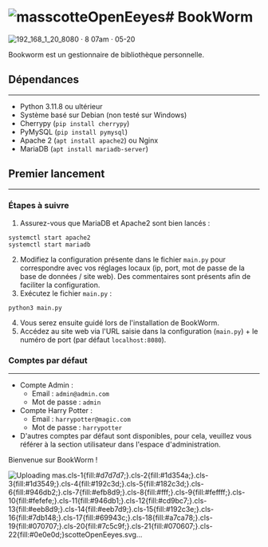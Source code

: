 ![masscotteOpenEeyes](https://github.com/dedaleDev/BookWorm/assets/101816097/e2ae4087-861b-41b8-8d45-9ea8cc29f71d)# BookWorm
================

![192_168_1_20_8080 · 8 07am · 05-20](https://github.com/dedaleDev/BookWorm/assets/101816097/ef419c1d-f85d-4d3d-a6b3-9d9c54665615)

Bookworm est un gestionnaire de bibliothèque personnelle.

## Dépendances
-------------

* Python 3.11.8 ou ultérieur
* Système basé sur Debian (non testé sur Windows)
* Cherrypy (`pip install cherrypy`)
* PyMySQL (`pip install pymysql`)
* Apache 2 (`apt install apache2`) ou Nginx
* MariaDB (`apt install mariadb-server`)

## Premier lancement
--------------

### Étapes à suivre

1. Assurez-vous que MariaDB et Apache2 sont bien lancés :
```
systemctl start apache2
systemctl start mariadb
```
2. Modifiez la configuration présente dans le fichier `main.py` pour correspondre avec vos réglages locaux (ip, port, mot de passe de la base de données / site web). Des commentaires sont présents afin de faciliter la configuration.
3. Exécutez le fichier `main.py` :
```
python3 main.py
```
4. Vous serez ensuite guidé lors de l'installation de BookWorm.
5. Accédez au site web via l'URL saisie dans la configuration (`main.py`) + le numéro de port (par défaut `localhost:8080`).

### Comptes par défaut
---------------------

* Compte Admin :
	+ Email : `admin@admin.com`
	+ Mot de passe : `admin`
* Compte Harry Potter :
	+ Email : `harrypotter@magic.com`
	+ Mot de passe : `harrypotter`
* D'autres comptes par défaut sont disponibles, pour cela, veuillez vous référer à la section utilisateur dans l'espace d'administration.

Bienvenue sur BookWorm !

![Uploading mas<svg xmlns="http://www.w3.org/2000/svg" viewBox="0 0 284.81 264.74"><defs><style>.cls-1{fill:#d7d7d7;}.cls-2{fill:#1d354a;}.cls-3{fill:#1d3549;}.cls-4{fill:#192c3d;}.cls-5{fill:#182c3d;}.cls-6{fill:#946db2;}.cls-7{fill:#efb8d9;}.cls-8{fill:#fff;}.cls-9{fill:#feffff;}.cls-10{fill:#fefefe;}.cls-11{fill:#946db1;}.cls-12{fill:#cd9bc7;}.cls-13{fill:#eeb8d9;}.cls-14{fill:#eeb7d9;}.cls-15{fill:#192c3e;}.cls-16{fill:#7db148;}.cls-17{fill:#69943c;}.cls-18{fill:#a7ca78;}.cls-19{fill:#070707;}.cls-20{fill:#7c5c9f;}.cls-21{fill:#070607;}.cls-22{fill:#0e0e0d;}</style></defs><g id="Calque_2" data-name="Calque 2"><g id="Calque_1-2" data-name="Calque 1"><g id="jMrH20.tif"><path class="cls-1" d="M109,264.74a16.61,16.61,0,0,0-6.27-1c-12.67.8-24.76-2.52-36.92-5.24a31.24,31.24,0,0,1-11.34-5.12c-3.57-2.54-3-7.36.79-9.71,7.89-4.85,16.75-6.12,25.5-7.88,6.65-1.34,13.45-1.36,20.17-2,.74,2.18-1,3-2.34,3.71a23.09,23.09,0,0,1-5.64,1.94,6.47,6.47,0,0,0-3.47,1.85A6.06,6.06,0,0,0,88,247.53c.75,2.17,2.89,2.46,4.76,2.49a56.76,56.76,0,0,0,18-2.23c2-.63,3.66-1.63,3.72-4.09a1.52,1.52,0,0,1,.72-1.25,4.12,4.12,0,0,1,2.68-.37c4.47,1,9,.83,13.55,1.22.61.23,1,.72.76,1.32-1.14,2.76.77,4.42,2.14,6.3.46.62,1.64,1,.93,2.12-2.77.84-5.61.22-8.42.4-.66.05-1.33,0-2,0-1.38.07-3.13-.27-3.46,1.61-.3,1.68,1,2.8,2.34,3.47a10.87,10.87,0,0,0,4.74,1.45c8-.1,16,.76,23.9-.52,6.28-1,12.6-2,18.32-5.19a25.9,25.9,0,0,0,9.41-9,.68.68,0,0,1,.77,0c3.75,2.24,1.62,6.52-1.37,8.48-7.8,5.14-16.85,5.94-25.56,8a82.22,82.22,0,0,1-22.44,2,13.9,13.9,0,0,0-5.51,1Z"/><path class="cls-2" d="M179.32,264.74a2.15,2.15,0,0,1,.46-2.69c4-4.73,9.35-7.61,14.59-10.58,2.17-1.24,4.64-1,7.07-.13a2.06,2.06,0,0,1,1.2,3.12,10.64,10.64,0,0,1-4,4.57,44,44,0,0,1-9,4.21,8.86,8.86,0,0,1-2.61.5c-.88,0-1.88-.19-2.25,1Z"/><path class="cls-3" d="M30.83,73a5.4,5.4,0,0,1,3.81-2.08c4-.62,7.61-2.23,11.33-3.61,2.38-.89,2.59-1.57,1.46-3.89q-2.72-5.58-5.32-11.23A12.58,12.58,0,0,1,41.55,50c1.31.26,1.62-1,2.21-1.62A117.4,117.4,0,0,1,84,19.19c2.52-1.12,2.84-.77,3.09,1.95.41,4.48-2.14,7.61-4.67,10.68-2.88,3.48-6.71,5.94-10.24,8.7a136.38,136.38,0,0,0-11.28,9.81,36.08,36.08,0,0,0-8.33,12.54c-1.52,3.88-2.89,8.3-2.38,12.88,4.77-1.45,7.73-4.91,10.41-8.69a73.11,73.11,0,0,0,5-7.4c3.21-6,9-9.36,13.63-13.82C81,44.18,81.92,42,83.49,40.23c3.05-3.49,7.38-5,10.8-7.81a8.06,8.06,0,0,0,2.52-3.06,37.32,37.32,0,0,1,6-10.58,43.13,43.13,0,0,1,7.12-6.92c1.1-.93,2.51-.8,3.75-1.08,3.12-.69,6.38-1.71,9.47-1.39,4.56.46,7.49,2.93,6.82,7.79-.12.88-.46,1.88-1.27,1.93-1.58.08-2.23,1.24-3.19,2.1-1.16,1-2.2,2.24-1.35,3.74a4.63,4.63,0,0,0,4,2.27c5.25.21,10.31-1,15.44-1.77a95.69,95.69,0,0,1,25.65-.6c5.66.63,11,2.16,16.43,3.33A5.21,5.21,0,0,1,188.72,30c4.81,6.08,10.47,11.31,16,16.64,3.95,3.79,7.45,7.86,9.69,12.93,1.2,2.74-.2,9.5-2.44,11.22-.77.59-1.63,0-2.46.41,3.67,5.92,6,12.46,7.91,19,1.37,4.58,1.27,9.61,1.82,14.44.41,3.64,1.55,6.9,4.5,9.32,1.54,1.25,3.06,1,3.91-.75,1.55-3.28,1.39-6.7.61-10.1-.41-1.75.77-7.38,2.05-8.6a1.42,1.42,0,0,1,1.82-.29c2.25,1.42,4.28,3,4.94,5.87,1.42,6.12,2.25,12.37,3.74,18.45,1.4,5.72.61,11.39.77,17.07.06,2.23-.71,4.54-1.19,6.76a37.33,37.33,0,0,0-.74,6.12,58,58,0,0,1-1.77,11.19,62.85,62.85,0,0,1-5.64,14.93c-1.9,3.44-5.16,5.34-8,7.74-1,.83-1.38-.59-1.4-1-.07-2.7-.77-5.44.41-8.07.13-.3.41-.61.37-.89-.51-4.1,1.64-7.52,2.86-11.18a5.21,5.21,0,0,0-4.87,4.31c-.87,4.51-2,9-2.91,13.48-1.16,5.63-2.29,11.29-3.17,17-.57,3.76-.53,7.58-1.33,11.31a6.71,6.71,0,0,1-1.83,3.69,117.43,117.43,0,0,1-24.94,18.34c.85-2.38,1-4.38,2.23-5.9,2.56-3.09,4.18-6.77,6.49-10,1-1.4,1.05-3.47,1.57-5.22.34-1.13-.72-1.54-1.22-2.12s-1.06.09-1.59.52c-1.15.95-2.68,1.12-4,1.72-2.75,1.25-4,4-5,6.4-2.49,6.05-5.29,11.5-11.41,14.85-3.82,2.1-7.13,5.12-10.68,7.73-.32.75-.74,1.34-1.7,1.11-4.14-1.45-8.5-1.87-12.77-2.75-.57-.12-1.22-.15-1.55.45a2,2,0,0,0,.28,2.32,30.84,30.84,0,0,0,3,3c2.13,2,5.13,3,6.78,5.61,1.53,4.09.56,6.59-3.41,8.11-4.6,1.76-9.26,2.35-13.87-.1-1.7-.9-4-.37-5.31-2.3-1.9-1.11-2.74-3.14-4-4.78s.53-2.7.66-4.08c-1-1.25-.43-2.51,0-3.76.33-1,.92-1.95,1.15-3,.35-1.6-.09-2.47-1.92-2.62a28.87,28.87,0,0,1-8-1.36c-.94-1,0-1.66.39-2.39,2.46-4,1.81-6-2.65-7.83l-.47-.18c-3.84-1.62-3.93-1.62-4.19,2.65-.15,2.57-.79,5.1-.55,7.7.07.7,0,1.4,0,2.1-.16,2.57.67,5.23-.7,7.69,0,4.34-1.2,5-5.54,6.06-5.62,1.43-11.27,1.63-17,1.86a5.21,5.21,0,0,1-5.32-2.94c-.89-1.85.39-5.8,1.89-7.19,2-1.9,4.76-1.94,7.17-2.84,2-.76,4.28-1.32,4.7-4A4,4,0,0,0,102,230.4c-.66-4.51,1-8.85,1-13.31a2.32,2.32,0,0,0-1.47-2.44c-4.74-2.58-9.53-4.2-15.12-4-3.55.16-7.14-1.27-10.8-1.47-1-.06-2-.24-2.41.73a2.88,2.88,0,0,0,.37,2.49c2,3.92,6.17,5.67,8.75,9,.85,1.1,1.61,2.24,2.36,3.39a1.6,1.6,0,0,1,.24,1.65c-.41.64-1.27.45-1.83.26-3-1-6-2.09-9-3.24-9.86-3.81-16.16-11.81-22.77-19.43a101.49,101.49,0,0,1-7.39-9.72c-1.1-1.63-2.94-2.68-3.36-4.88-.64-3.33-1-6.66.13-9.88a2.85,2.85,0,0,1,4.42-1.26c.64.48,1.59.27,2,1.21a9.69,9.69,0,0,0,1.71,2c.77-2-.46-3.75-1-4.84a14,14,0,0,0-5-5.84c-2.68-1.6-5.46-1-8.16-.68-2.3.27-4.55.91-6.9.76-.41,0-.94-.14-1.23.07-2.69,1.93-3.77,0-4.38-2-2.07-7.09-4.86-13.91-6.21-21.3a135.39,135.39,0,0,1-1.58-31.11c.18-3.71.36-7.68,1.72-11.4a7.67,7.67,0,0,1,9.29-4.39c3.87,1.25,4.53,3.93,4.81,7.4.41,5-1.4,9.84-1.12,14.85.11,2,.35,3.85,1.75,5.47,1.66-1.13,2-3.28,2.11-4.69.34-6.41,2.71-12.87.16-19.27a42.81,42.81,0,0,0-3.18-7.06c-1.46-2.31-1.17-5.24-1.8-7.86C26.68,83.65,29.81,78.5,30.83,73Z"/><path class="cls-3" d="M159.19,5.11c2.9,1.34,6.16.71,9.12,1.65a51.35,51.35,0,0,0,14,2.56c2.81.09,5.48,1.39,8,2.65,4.22,2.08,7.36,5.63,11.14,8.3,2.62,1.85,4.13,4.52,5.93,7a2.32,2.32,0,0,1,.22,2.57c-.64.9-1.41-.37-2-.37-2.44,0-3.4-2-4.55-3.44a4.18,4.18,0,0,0-2.56-1.63c-7.61-1.35-14.86-4.19-22.46-5.5a31.77,31.77,0,0,1-8.11-2.29,6.94,6.94,0,0,0-3.42-.38c-4.42.19-7.5-2.19-10.22-5.24-.86-1-.23-2.25-.39-3.37-.28-1.93,1.33-1,2.08-1.48A5.28,5.28,0,0,1,159.19,5.11Z"/><path class="cls-3" d="M242.69,188.16a26.13,26.13,0,0,1-5.89,17.26,295.77,295.77,0,0,1-21.91,23.83,30.72,30.72,0,0,1-3.89,3.07,3.37,3.37,0,0,1-3.72.14c-1.31-.76-2.09-4.87-1.23-6.11,1.73-2.48,3.49-4.9,6.19-6.58a49.24,49.24,0,0,0,13.81-12,31.45,31.45,0,0,0,5.76-12.38c.61-2.93,2.13-5.64,2-8.78-.06-1,4.86-5.6,5.79-5.63a2.11,2.11,0,0,1,2,1.65C242,184.55,243.36,186.38,242.69,188.16Z"/><path class="cls-3" d="M84.63.19c3-.7,6.94.71,10.92,1.13.84.09,2.16.79,2.28,1.4.21,1.14-1,1.27-2,1.62C91.2,6,86.36,6.59,81.61,7.62c-9.34,2-17.14,6.36-23.16,13.89A23.08,23.08,0,0,1,48.92,29c-1.22.46-2.64.71-3.85-.61a3.88,3.88,0,0,1-.53-4.75,17.39,17.39,0,0,1,4.21-5.32A191.21,191.21,0,0,1,65.35,4.35a19.28,19.28,0,0,1,8-3.31A89.64,89.64,0,0,1,84.63.19Z"/><path class="cls-2" d="M284.61,37.25c0,8.58-4.41,14.52-11.25,18.16a22.7,22.7,0,0,1-13.49,2.65c-4.65-.49-8.29-2.9-11.37-6.63-2.59-3.14-3.92-6.68-5.3-10.3a4.86,4.86,0,0,1-.47-1.12c-.44-4.27-.51-8.46,1.08-12.61,1.34-3.49,2.66-7,5.9-9.07,4.13-2.6,8-6.41,13.58-5.1a20.82,20.82,0,0,1,8.56,4,53.25,53.25,0,0,1,10,10C284.05,30.34,285.32,33.91,284.61,37.25Z"/><path class="cls-3" d="M269.65,116.77c-.08,2,.65,4.51.59,6.87a86.5,86.5,0,0,1-.88,9.44c-.41,2.94-2,5.5-2.87,8.28-.78,2.44-2.91,4.17-5.15,5.47-1.37.8-2.25-.54-3.19-1.16s-.59-1.66-.3-2.5c1.24-3.7,3.48-7,4.49-10.78a37,37,0,0,0,.68-17.32c-.48-2.31-1.29-4.86.56-7,1.62-1.87,4-1.24,5.09,1S269.61,113.84,269.65,116.77Z"/><path class="cls-2" d="M218.33,20.21a12,12,0,0,1-8.91-4.62,54.8,54.8,0,0,0-6.31-6.69c-1.77-1.52-2.13-3.68-3.25-5.48-.42-.68.25-1.16.76-1.61,1.11-.95,2.21-.61,3.39-.18,5.42,2,9.41,6,13.81,9.47,1.8,1.41,3.44,2.88,4.11,5.29.47,1.71-.31,3.61-2.1,3.81A12.5,12.5,0,0,1,218.33,20.21Z"/><path class="cls-2" d="M253.67,195c-1,5.5-.78,11.37-5.77,15.5-1.56,1.28-3.46,1.19-5,2.24-.55.37-1.28,0-1.22-.95a9.3,9.3,0,0,1,.42-3.17c2.1-5,3.24-10.44,6.17-15.13a2.67,2.67,0,0,0,.39-1.15c.11-1.64.72-2.79,2.58-2.47a2.84,2.84,0,0,1,2.41,2.89C253.72,193.54,253.67,194.29,253.67,195Z"/><path class="cls-1" d="M162.35,238.2l1.5-.92a1.48,1.48,0,0,0,1.31,1c3,.32,5.81,1.58,8.67,2.54a.63.63,0,0,1,0,.74,7.76,7.76,0,0,1-3.11,2c-3.37,1.46-7,2.14-10.44,3.28a3.59,3.59,0,0,1-2.91.1c-1.93-1.93-4.71-2.79-6.39-5a1.31,1.31,0,0,1,1.05-.58c3.43,0,6.35-1.61,9.36-2.94A1.52,1.52,0,0,1,162.35,238.2Z"/><path class="cls-2" d="M173.72,241.22c0-.14.08-.29.11-.43,1.8-1.71,3.68-3.35,5.36-5.16a1.94,1.94,0,0,1,2.38-.69,2.31,2.31,0,0,1,1.3,2.17,10.17,10.17,0,0,1-1.38,5.83,3.79,3.79,0,0,0-.68,2.33l-.46.07C178.27,243.76,175.72,242.94,173.72,241.22Z"/><path class="cls-3" d="M41.05,215.66c.23,2-.18,3.76.84,5.55.85,1.47-.63,3.13-1.28,4.43-.42.83-2.34.05-3.43-.84-4.62-3.72-8.34-8.31-12.09-12.84A143.07,143.07,0,0,1,10,190a7.4,7.4,0,0,1,1.73-9.5,2.32,2.32,0,0,1,3.45.05c1.42,1.29,2.78,2,4.82.58s6.45.78,6.9,3.69,2,4.86,3.24,7.13c2.64,4.88,6,9.42,8.26,14.45C39.75,209.33,42.1,212.24,41.05,215.66Z"/><path class="cls-3" d="M12.17,78.15l5-.06A2.82,2.82,0,0,0,17,79c.88,5.4-.53,10.06-3.75,14.55-2.62,3.68-4.67,7.85-4.12,12.74a8.54,8.54,0,0,1-.74,5.09,4.52,4.52,0,0,0,0,3.41c1.35,4.48.67,9.07.7,13.61,0,2.49-2.25,4.37-4.14,3.48a5.28,5.28,0,0,1-2.77-4.18c-.34-2.77-1.13-5.43-1.72-8.14a29.5,29.5,0,0,1-.2-9.42A49.26,49.26,0,0,1,5.53,92.23c2.46-4.6,4.89-9.43,9.4-12.69C14,78.69,12.48,79.66,12.17,78.15Z"/><path class="cls-4" d="M173.72,241.22c2.08.43,3.79,1.65,5.62,2.61a1.71,1.71,0,0,1,1,1.51c-1.84,4.68-5.55,7.32-9.85,9.6-8.16,4.34-17,5.49-26,5.77-5.31.17-10.63.15-15.95,0a9,9,0,0,1-6.91-2.88c-.74-.87-1.91-1.79-1.46-2.94a3.3,3.3,0,0,1,3.6-2.18c3.81.21,7.64,0,11.46,0a55,55,0,0,0,7.65,2.57c4.91,1.41,10.11,1,14.21-2.75,1.66-1.52.65-3.72.24-5.63A128.26,128.26,0,0,0,171,242.74,19.06,19.06,0,0,0,173.72,241.22Z"/><path class="cls-5" d="M122.74,232.7c3.27.21,6.45,1.23,9.75,1.1,1.09,0,1.42.52,1.43,1.52a6.3,6.3,0,0,1-.67,3.33,9.15,9.15,0,0,0-1.35,5.18c-5.69.47-11.27-.91-16.93-1v-8.09c2.19-.82,4.59-1,6.67-2.12A1.22,1.22,0,0,1,122.74,232.7Z"/><path class="cls-6" d="M169.84,128.81c0,7.9.23,15.81-.05,23.7-.38,10.28-1.19,20.55-1.76,30.83-.45,8.29-.89,16.59-1.18,24.89-.07,2-.53,2.69-2.65,2.66-9-.12-18,.32-26.94-.15-13.86-.71-27.75-.54-41.6-1.08-7.8-.31-15.66-.77-23.45-1.79-1-.14-1.17-.63-1.17-1.46,0-11.73-.7-23.51.26-35.15.73-8.82.34-17.58.74-26.35q1-22.27,2-44.55a2.12,2.12,0,0,1,2.53-2.31c4.4.21,8.81.22,13.19.6,8.14.71,16.29.43,24.42.35,6.09-.07,12.09,1.87,18.12,1,10.22-1.51,20.57-.13,30.78-1.8,6.67-1.09,6.77-.85,6.77,5.69Z"/><path class="cls-6" d="M187.86,91.87c.35,4.24.83,7.92.9,11.61.14,6.89.1,13.8,0,20.69,0,3.73-1.39,7.35-1,11.12a1.33,1.33,0,0,1-1.06,1.51c-4.52.42-5.43,4.55-7.52,7.37-1.27,1.73-.1,5.34,1.84,5.59,2.8.36,3.84,2.5,5.16,4.25,2.6,3.43,1.58,9.16-1.79,11.85-1.17.93-2.24,2-3.4,2.92-4.26,3.47-5.28,7.11-3.06,12.06.78,1.74,1.68,3.42,3.78,4.31,3.19,1.35,3.74,2.65,3,6.16-.89,4.2-1.54,8.4-2.07,12.66a8.84,8.84,0,0,1-5.11,7.26,12.87,12.87,0,0,1-5.68,1.65,2.61,2.61,0,0,1-3-2.81c0-9-.43-18.11.67-27.14a16.52,16.52,0,0,0,.23-2c.05-11.62,1.7-23.2,1.05-34.83a20,20,0,0,1,.72-6.4,14,14,0,0,0,.15-5.69c-1.59-11-1-22-.35-33,.11-1.76.95-2.32,2.7-2.78C178.81,97,183.88,96.27,187.86,91.87Z"/><path class="cls-7" d="M198.24,165.57c3.21,2.32,3.36,3.61,1.11,6.73a31.49,31.49,0,0,1-2.85,3.76c-.48.5-1,1.1-.17,1.65.65.44,1-.09,1.62-.51,1.05-.76,1.54-2.49,3.27-2.22-.23,3.05-1,5.76-4,7.25a4.56,4.56,0,0,0-.75.58c-1.35-3-4.37,1.16-5.84-1.38a16.19,16.19,0,0,0-1.42-1.77c-.58,2.06-.59,2.08.93,3.74.28.31.67.55.57,1-.16.7-.77.45-1.22.47-2.3.15-4.18-.32-4.83-3a3.66,3.66,0,0,0-1.84-2.11v2.64c-4.83-2.16-5.68-8.58-.61-11.91a17.16,17.16,0,0,0,6-6.79c.76-1.66,2.94-4.12.64-6.46,0-5.73-4-8.21-8.45-10.3-1.11-.53-.82-1.45-.34-2,1.67-1.95,3.42-3.85,5.25-5.65.76-.74,2-.46,2.86-.26,6,1.32,10.85,4.58,13.28,10.26,1.2,2.82,2.12,6.28,1.16,9.42A13.89,13.89,0,0,1,198.24,165.57Z"/><path class="cls-7" d="M146,229.43c-.32,2.85.52,5.81-.81,8.57-.34.7.27,1.05.65,1.46,1.06,1.14,2.15,2.26,3.34,3.51L146,244.89c.52.56,1,1,1.7.56,2.85-1.73,4.95.39,7.17,1.47,1.58.76,1.37,4.24-.11,5.23-3.52,2.35-7.28,1.95-11.09,1-2.37-.57-4.73-1-6.93-2.32-2.85-1.74-3.49-3.23-2.92-6.62.8-4.79,2.86-9.41,2.17-14.43a26.53,26.53,0,0,1,8.74-1.85C145.68,227.94,146.39,228.24,146,229.43Z"/><path class="cls-7" d="M113.88,230.8c-.25,4.38-.48,8.75-.74,13.12a2.16,2.16,0,0,1-1.48,2.08,13.65,13.65,0,0,1-7.64,1.77c-4.24-.36-8.3,1.33-12.57,1.06-1.72-.11-2.52-.37-2.49-2.34.06-4.41,1.08-5.65,6.49-6.68a18.28,18.28,0,0,0,8.4-4.29c.47-.4,1-.77.28-1.35-2.27-1.91-1-4.21-.73-6.4C107.09,228.08,111,227.81,113.88,230.8Z"/><path class="cls-8" d="M76.39,95.92A2,2,0,0,1,78.5,94c12.6-1,25.23-1.19,37.86-.92,14.21.31,28.4,1.2,42.62,1a39.88,39.88,0,0,1,8.61,1.21c-15.14,1.31-30.25,3.31-45.47,2.65S91.68,96.32,76.39,95.92Z"/><path class="cls-9" d="M177.5,92.08c-.56,2.43-2.23,2.12-3.74,1.91-6.17-.85-12.33-1.77-18.49-2.64a19.42,19.42,0,0,0-3.22-.26c-5.75.15-11.36-.88-17-1.84a5.67,5.67,0,0,0-1.22-.16c-9.74.63-19.39-1.33-29.12-1-5.56.17-11-1.6-16.6-1-.62.07-1.12,0-1.12-.88,0-1,.31-2,1.37-2,3.65,0,7.19-2,10.79-1,6.91,1.86,14,1.79,21,2.63,15.59,1.87,31.2,3.57,46.8,5.33C170.45,91.5,173.89,92.18,177.5,92.08Z"/><path class="cls-10" d="M180.78,87.6c-11.29-2.18-22.84-1.58-34-3.66-10.79-2-21.68-3-32.5-4.56-4.44-.64-8.93-.82-13.4-1.25-.77-.08-2,.44-1.87-1.18s1.41-1,2.07-.87c7.19,1.34,14.51,1,21.76,1.75,7.6.74,15.17,1.69,22.72,2.73,10.43,1.45,20.83,3,31.25,4.5C178.51,85.31,179.53,86.58,180.78,87.6Z"/><path class="cls-10" d="M94.87,80.81a6.32,6.32,0,0,1,3.41-.73c8.9-.11,17.69,1,26.53,1.72,10,.86,19.63,3.17,29.51,4.33,8,.93,16,1.24,23.85,2.92.7.15,1.54-.12,1.92.89-6.58.55-13-.26-19.5-1.06q-20.51-2.53-41-4.79c-7.43-.81-14.89-1.32-22.33-1.91A2.79,2.79,0,0,1,94.87,80.81Z"/><path class="cls-11" d="M99.68,73.26c2.68-.52,5.31.57,8,.56.49,0,1,.24,1.47.23,6,0,11.94.78,17.88.88,8.3.15,16.31,1.79,24.42,2.95,5.49.79,10.9,2.18,16.5,2.25a10.58,10.58,0,0,1,2.88.68,24,24,0,0,0,6.79,1.35c2.66,0,5.06,1.42,7.37,2.56,2.64,1.31,2.73,4.9.39,6.77-1.49,1.2-2.85,2.82-5.28,2.51.68-1.78,2.93-2.24,2.88-4.65-.06-2.77-1.7-4.12-3.52-5.11a18.5,18.5,0,0,0-8.78-2c-6.8.06-13.36-1.29-20-2.2-8.62-1.17-17.33-1.93-25.87-3.57-8-1.52-16-1.08-24-2.37l-1.16-.18Z"/><path class="cls-12" d="M113.88,230.8c-3.21-2-7.09-1.67-10.48-3,.52-4.92,1.09-9.84,1.55-14.77.1-1.08.6-1.18,1.43-1.17,2.32,0,4.64.1,7,0,1.53-.08,1.74.57,1.67,1.9C114.72,219.42,114.6,225.13,113.88,230.8Z"/><path class="cls-12" d="M146,229.43c-1.41-1.91-3.33-.67-4.71-.33a21.83,21.83,0,0,1-5.24.72c.3-5.28.64-10.55.89-15.83.05-1.1.62-1.16,1.44-1.16,2.32,0,4.64.08,6.95,0,1.37-.06,1.62.5,1.64,1.73a50.67,50.67,0,0,1-.79,11.35C145.87,227.12,147,228.32,146,229.43Z"/><path class="cls-13" d="M70.29,137.53a8.89,8.89,0,0,1,.75,4.22c0,6.35.31,12.72-1,19-.08.37.18.86-.35,1.07s-.73-.2-1.07-.42c-1.48-.95-1.56-2.64-2.12-4-2.58-6.4-2-14.75,2.8-19C69.6,138.09,69.91,137.84,70.29,137.53Z"/><path class="cls-10" d="M140.13,91.87c-10.12.9-19.62-.75-29.17-.83A197.69,197.69,0,0,0,82.34,92.4C82.68,89.65,84,89,86.26,89c5.15.16,10.32.23,15.47,0,9.89-.42,19.68,1.58,29.59,1.14C134,90.06,136.79,91.19,140.13,91.87Z"/><path class="cls-14" d="M69.87,172.15c-.21,3,.92,6-.77,8.85-1.21,2-1.78,2.17-3.92,1-3.2-1.76-4.22-4.8-5.06-7.91C59.55,172,62,169,64.23,169c1,0,1.73-1.51,2.8-.2.4.49,1.17.75.78,1.55s-1.07.62-1.74.44-1.45-1.77-1.93-.11c-.38,1.32.93,2,2,2.18A4.48,4.48,0,0,0,69.87,172.15Z"/><path class="cls-15" d="M162.35,238.2A17.45,17.45,0,0,1,151,241.83c-1.74-1.56-4.36-2.44-4.11-5.53.08-1,.39-1.68,1.45-1.48,4.59.87,9.17,1.79,13.74,2.73C162.2,237.58,162.26,238,162.35,238.2Z"/><path class="cls-1" d="M115,232.78l7,.07a8.87,8.87,0,0,1-7,1.89Z"/><path class="cls-16" d="M244.77,39.67a29.24,29.24,0,0,1-.11-8.46c.12-.84.13-1.62.93-2.13,2.37-.92,4.51.41,6.71.83a26.89,26.89,0,0,0,11.05,0,3.78,3.78,0,0,1,.71-.2c4.31.06,8.5-1.1,12.79-1.24a4.13,4.13,0,0,1,2.83.69c2.06,1.5,1.64,4,2.5,6-1.22,1-2.8,1-4.21,1.36-5.75,1.55-11.35,3.68-17.21,4.81a30.07,30.07,0,0,1-13.8-.21C246.1,40.9,245.17,40.66,244.77,39.67Z"/><path class="cls-17" d="M244.77,39.67c5.51,2.13,11.06,2,16.75.67,6-1.36,11.82-3.24,17.68-5.05a11.33,11.33,0,0,1,3-.11c.86,1.45.32,3,.34,4.53-1.79,2.78-4.78,4.07-7.63,4.7-3.86.86-7.21,2.87-11,3.83-4.55,1.14-9,2-13.71,1.4-1.57-2.77-4.12-4.92-5.07-8.09A3.6,3.6,0,0,1,244.77,39.67Z"/><path class="cls-17" d="M279.68,29.15c-5-.48-9.91,1-14.91,1.3-2.84.15-5.8.65-8.73.73s-5.72-.92-8.51-1.75a15.76,15.76,0,0,0-1.94-.35c.84-3,1.94-5.9,4.54-7.92a4.35,4.35,0,0,1,2.59-.58c4.81,1.79,9.81,2.09,14.9,2,2.47-.06,4.85,1,7.32,1.22.62.11.92.69,1.44.94C277.41,26.25,279,27.38,279.68,29.15Z"/><path class="cls-16" d="M250.17,49.64c1-.9,2.22-.47,3.33-.46,5.77,0,11.11-1.59,16.33-3.86,3.28-1.43,7-1.73,10-3.91a10.34,10.34,0,0,1,2.68-1.7c-.08,2.61-1.46,4.8-2.8,6.8a21.5,21.5,0,0,1-10.24,8.28,16.14,16.14,0,0,1-10.63.73C255.08,54.4,252.64,52.21,250.17,49.64Z"/><path class="cls-16" d="M275.16,24.18c-7.44-1.5-15.31.13-22.53-3-.52-.48-1.6-.11-1.75-1.15a13.57,13.57,0,0,1,7.85-3.82c6.65-.87,11.34,2.77,15.9,6.75C274.76,23.39,275.41,23.59,275.16,24.18Z"/><path class="cls-18" d="M275.16,24.18c-.17-.41-.35-.81-.53-1.22a3.72,3.72,0,0,1,1.75,1.75Z"/><path class="cls-19" d="M80,141c0-2,.08-3.34,0-4.66a2.33,2.33,0,0,1,2.15-2.56c1-.07,1.93.94,1.9,2.42-.1,3.78,2.1,6.89,3.25,10.31.55,1.62,3.85,2,5.79,1.05,3.78-1.84,5.92-5,7.22-8.84.21-.63.41-1.26.65-1.88.69-1.74,1.91-3.23,3.83-2.67s1.34,2.73,1,4.1c-1.1,4.77-2.93,9.3-6.54,12.76-1.4,1.33-2.78,3.08-5.07,2.94C93,153.86,92.29,155,91,155c-3.82,0-8.34-3.55-10-7.77A15.06,15.06,0,0,1,80,141Z"/><path class="cls-20" d="M99,170.77c0,3.72-3.86,8.34-8.6,8.23-3.72-.09-8.67-4.21-8.49-8.67.17-4,4.51-8.71,8.75-8.45A9.23,9.23,0,0,1,99,170.77Z"/><path class="cls-20" d="M151.37,179.9a8.3,8.3,0,0,1-8.47-8.22c0-4.05,4.73-8.9,8.75-8.71,3.61.17,8.33,3.57,8.23,8.77C159.79,176.59,156.42,179.9,151.37,179.9Z"/><path class="cls-19" d="M139.9,141.75a19.27,19.27,0,0,1,0-2.85c.18-1-.59-2.83.54-2.67a3.94,3.94,0,0,1,3.49,2.54,21.94,21.94,0,0,0,6.11,9.62,1.85,1.85,0,0,0,2.63.16c2.13-1.67,4.14-3.43,4.93-6.23.64-2.28,2.53-3.83,3.79-5.76.34-.52.92-.85,1.47-.32a2.79,2.79,0,0,1,.87,2.94A42.84,42.84,0,0,1,159,150.29c-2.95,4.53-12.09,6.09-15.45,2C140.94,149.12,139,145.52,139.9,141.75Z"/><path class="cls-21" d="M111.8,147.63c-1.62,4.21-.73,6.28,3.16,8.25,3.26,1.65,6.56,1.3,10,.45,2.21-.55,3.93-1.33,5.13-3.37.43-.72.94-1.27.83-2.15a4.4,4.4,0,0,1,1-3,31.87,31.87,0,0,1,4,5.2,3.51,3.51,0,0,0-3.81,1.16c-1.73,2.07-4.23,2.72-6.35,4-3,1.89-10.58.67-13.08-1.82-1.81-1.8-3.57-3.91-6.61-3.46-.52.07-.93,0-1.09-.69s.06-.86.51-.86C108.06,151.42,109.36,149.07,111.8,147.63Z"/></g><ellipse class="cls-8" cx="92.55" cy="134.34" rx="16.12" ry="9.71" transform="translate(-50.58 212.6) rotate(-84.1)"/><ellipse class="cls-8" cx="151.78" cy="135.17" rx="16.12" ry="9.71" transform="translate(1.74 272.27) rotate(-84.1)"/><ellipse class="cls-22" cx="154.22" cy="137.53" rx="5.67" ry="9.14"/><ellipse class="cls-22" cx="94.87" cy="135.97" rx="5.67" ry="9.14"/><circle class="cls-8" cx="96.78" cy="131.76" r="1.07"/><circle class="cls-8" cx="155.9" cy="132.83" r="1.07"/></g></g></svg>scotteOpenEeyes.svg…]()

